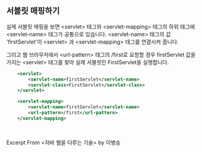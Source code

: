 ## 서블릿 매핑하기

실제 서블릿 매핑을 보면 \<servlet\> 태그와 \<servlet-mapping\> 태그의 하위 태그에 \<servlet-name\> 태그가 공통으로 있습니다. \<servlet-name\> 태그의 값 'firstServlet'이 \<servlet\> 과 \<servlet-mapping\> 태그를 연결시켜 줍니다.

그리고 웹 브라우저에서 \<url-pattern\> 태그의 /first로 요청할 경우 firstServlet 값을 가지는 \<servlet\> 태그를 찾아 실제 서블릿인 FirstServlet을 실행합니다.

```xml
    <servlet>
        <servlet-name>firstServlet</servlet-name>
        <servlet-class>FirstServlet</servlet-class>
    </servlet>

    <servlet-mapping>
        <servlet-name>firstServlet</servlet-name>
        <url-pattern>/first</url-pattern>
    </servlet-mapping>
```

&nbsp;

Excerpt From <자바 웹을 다루는 기술> by 이병승
